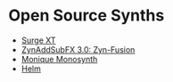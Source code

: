 # Open Source Synths

* [Surge XT](https://surge-synthesizer.github.io/)
* [ZynAddSubFX 3.0: Zyn-Fusion](https://zynaddsubfx.sourceforge.io/zyn-fusion.html)
* [Monique Monosynth](https://surge-synth-team.org/monique/)
* [Helm](https://tytel.org/helm/)

